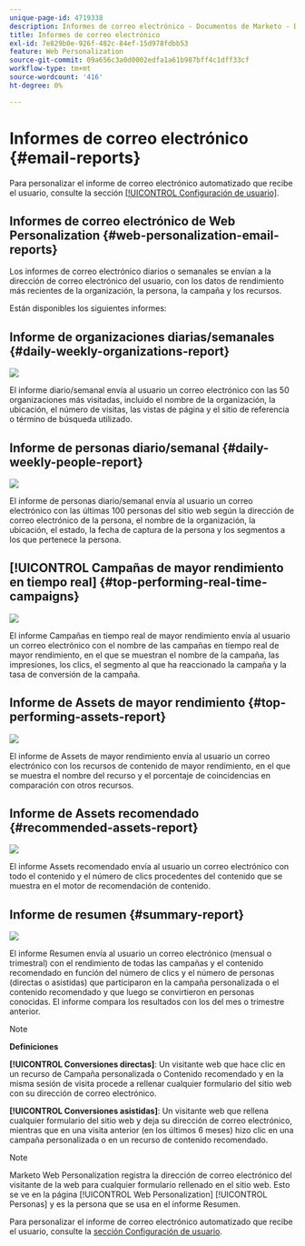 ```yaml
---
unique-page-id: 4719338
description: Informes de correo electrónico - Documentos de Marketo - Documentación del producto
title: Informes de correo electrónico
exl-id: 7e829b0e-926f-482c-84ef-15d978fdbb53
feature: Web Personalization
source-git-commit: 09a656c3a0d0002edfa1a61b987bff4c1dff33cf
workflow-type: tm+mt
source-wordcount: '416'
ht-degree: 0%

---
```


# Informes de correo electrónico {#email-reports}

Para personalizar el informe de correo electrónico automatizado que recibe el usuario, consulte la sección [[!UICONTROL Configuración de usuario]](/help/marketo/product-docs/web-personalization/getting-started/user-settings.md).

## Informes de correo electrónico de Web Personalization {#web-personalization-email-reports}

Los informes de correo electrónico diarios o semanales se envían a la dirección de correo electrónico del usuario, con los datos de rendimiento más recientes de la organización, la persona, la campaña y los recursos.

Están disponibles los siguientes informes:

## Informe de organizaciones diarias/semanales {#daily-weekly-organizations-report}

![](assets/image2014-12-6-13-3a32-3a8.png)

El informe diario/semanal envía al usuario un correo electrónico con las 50 organizaciones más visitadas, incluido el nombre de la organización, la ubicación, el número de visitas, las vistas de página y el sitio de referencia o término de búsqueda utilizado.

## Informe de personas diario/semanal {#daily-weekly-people-report}

![](assets/two.png)

El informe de personas diario/semanal envía al usuario un correo electrónico con las últimas 100 personas del sitio web según la dirección de correo electrónico de la persona, el nombre de la organización, la ubicación, el estado, la fecha de captura de la persona y los segmentos a los que pertenece la persona.

## [!UICONTROL Campañas de mayor rendimiento en tiempo real] {#top-performing-real-time-campaigns}

![](assets/image2014-12-6-13-3a32-3a31.png)

El informe Campañas en tiempo real de mayor rendimiento envía al usuario un correo electrónico con el nombre de las campañas en tiempo real de mayor rendimiento, en el que se muestran el nombre de la campaña, las impresiones, los clics, el segmento al que ha reaccionado la campaña y la tasa de conversión de la campaña.

## Informe de Assets de mayor rendimiento {#top-performing-assets-report}

![](assets/image2014-12-6-13-3a29-3a5.png)

El informe de Assets de mayor rendimiento envía al usuario un correo electrónico con los recursos de contenido de mayor rendimiento, en el que se muestra el nombre del recurso y el porcentaje de coincidencias en comparación con otros recursos.

## Informe de Assets recomendado {#recommended-assets-report}

![](assets/image2014-12-6-13-3a28-3a43.png)

El informe Assets recomendado envía al usuario un correo electrónico con todo el contenido y el número de clics procedentes del contenido que se muestra en el motor de recomendación de contenido.

## Informe de resumen {#summary-report}

![](assets/six.png)

El informe Resumen envía al usuario un correo electrónico (mensual o trimestral) con el rendimiento de todas las campañas y el contenido recomendado en función del número de clics y el número de personas (directas o asistidas) que participaron en la campaña personalizada o el contenido recomendado y que luego se convirtieron en personas conocidas. El informe compara los resultados con los del mes o trimestre anterior.

>[!NOTE]
>
>**Definiciones**
>
>**[!UICONTROL Conversiones directas]**: Un visitante web que hace clic en un recurso de Campaña personalizada o Contenido recomendado y en la misma sesión de visita procede a rellenar cualquier formulario del sitio web con su dirección de correo electrónico.
>
>**[!UICONTROL Conversiones asistidas]**: Un visitante web que rellena cualquier formulario del sitio web y deja su dirección de correo electrónico, mientras que en una visita anterior (en los últimos 6 meses) hizo clic en una campaña personalizada o en un recurso de contenido recomendado.

>[!NOTE]
>
>Marketo Web Personalization registra la dirección de correo electrónico del visitante de la web para cualquier formulario rellenado en el sitio web. Esto se ve en la página [!UICONTROL Web Personalization] [!UICONTROL Personas] y es la persona que se usa en el informe Resumen.

Para personalizar el informe de correo electrónico automatizado que recibe el usuario, consulte la [sección Configuración de usuario](/help/marketo/product-docs/web-personalization/getting-started/user-settings.md).
